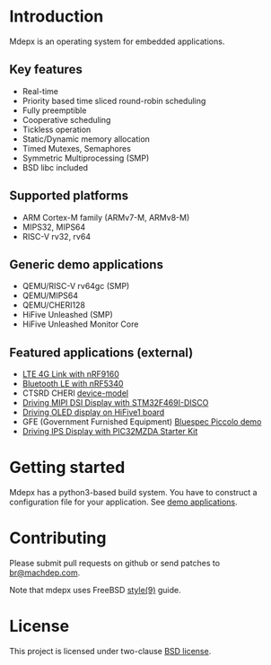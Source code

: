 # Introduction

Mdepx is an operating system for embedded applications.

## Key features
- Real-time
- Priority based time sliced round-robin scheduling
- Fully preemptible
- Cooperative scheduling
- Tickless operation
- Static/Dynamic memory allocation
- Timed Mutexes, Semaphores
- Symmetric Multiprocessing (SMP)
- BSD libc included

## Supported platforms
- ARM Cortex-M family (ARMv7-M, ARMv8-M)
- MIPS32, MIPS64
- RISC-V rv32, rv64

## Generic demo applications
  * QEMU/RISC-V rv64gc (SMP)
  * QEMU/MIPS64
  * QEMU/CHERI128
  * HiFive Unleashed (SMP)
  * HiFive Unleashed Monitor Core

## Featured applications (external)
  * [LTE 4G Link with nRF9160](https://github.com/machdep/nrf9160)
  * [Bluetooth LE with nRF5340](https://github.com/machdep/nrf5340)
  * CTSRD CHERI [device-model](https://github.com/CTSRD-CHERI/device-model)
  * [Driving MIPI DSI Display with STM32F469I-DISCO](https://github.com/machdep/stm32f469i-disco-dsi)
  * [Driving OLED display on HiFive1 board](https://github.com/machdep/hifive1-oled)
  * GFE (Government Furnished Equipment) [Bluespec Piccolo demo](https://github.com/CTSRD-CHERI/piccolo-demo)
  * [Driving IPS Display with PIC32MZDA Starter Kit](https://github.com/osfive/pic32mzdask-ips)

# Getting started

Mdepx has a python3-based build system. You have to construct a configuration file for your application. See [demo applications](https://github.com/machdep/mdepx/tree/master/demo).

# Contributing

Please submit pull requests on github or send patches to br@machdep.com.

Note that mdepx uses FreeBSD [style(9)](https://www.freebsd.org/cgi/man.cgi?query=style&sektion=9) guide.

# License

This project is licensed under two-clause [BSD license](https://en.wikipedia.org/wiki/BSD_licenses#2-clause_license_(%22Simplified_BSD_License%22_or_%22FreeBSD_License%22)).
